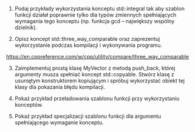 1. Podaj przykłady wykorzystania konceptu std::integral tak aby szablon funkcji działał poprawnie tylko dla typów zmiennych spełniających wymagania tego konceptu (np. funkcja gcd – największy wspólny dzielnik). 

2. Opisz koncept std::three_way_comparable oraz zaprezentuj wykorzystanie podczas kompilacji i wykonywania programu. 

https://en.cppreference.com/w/cpp/utility/compare/three_way_comparable 
 
3. Zaimplementuj prostą klasę MyVector z metodą push_back, której argumenty musza spełniać koncept std::copyable<T>. Stwórz klasę z usuniętym konstruktorem kopiującym i spróbuj wykorzystać obiekt tej klasy dla pokazania błędu kompilacji. 

4. Pokaż przykład przeładowania szablonu funkcji przy wykorzystaniu konceptów. 

5. Pokaż przykład specjalizacji szablonu funkcji dla argumentu spełniającego wymaganie konceptu. 

 

  